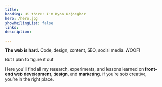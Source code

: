```yaml
---
title: 
heading: Hi there! I'm Ryan Dejaegher
hero: /hero.jpg
showMailingList: false
links:
description: 
  
---
```



**The web is hard.** Code, design, content, SEO, social media. WOOF! 

But I plan to figure it out. 

Here you'll find all my research, experiments, and lessons learned on **front-end web development**, **design**, and **marketing**. If you’re solo creative, you’re in the right place.
